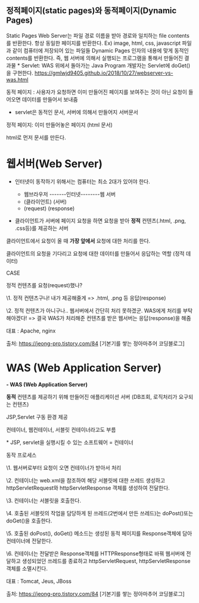 ## 정적페이지(static pages)와 동적페이지(Dynamic Pages) 

Static Pages
Web Server는 파일 경로 이름을 받아 경로와 일치하는 file contents를 반환한다.
항상 동일한 페이지를 반환한다.
Ex) image, html, css, javascript 파일과 같이 컴퓨터에 저장되어 있는 파일들
Dynamic Pages
인자의 내용에 맞게 동적인 contents를 반환한다.
즉, 웹 서버에 의해서 실행되는 프로그램을 통해서 만들어진 결과물 * Servlet: WAS 위에서 돌아가는 Java Program
개발자는 Servlet에 doGet()을 구현한다.
https://gmlwjd9405.github.io/2018/10/27/webserver-vs-was.html





동적 페이지 : 사용자가 요청하면 이미 만들어진 페이지를 보여주는 것이 아닌 요청이 들어오면 데이터를 만들어서 보내줌

[동적인 페이지(서버페이지)의 필요성]: https://www.youtube.com/watch?v=0UEX6j5IJgY

- servlet은 동적인 문서, 서버에 의해서 만들어지 서버문서

정적 페이지: 이미 만들어놓은 페이지 (html 문서)



html로 먼저 문서를 만든다. 



# 웹서버(Web Server)

- 인터넷이 동작하기 위해서는 컴퓨터는 최소 2대가 있어야 한다. 
  - 웹브라우저 -------인터넷--------웹 서버 
  - (클라이언트)                              (서버)
  - (request)                                 (response)

- 클라이언트가 서버에 페이지 요청을 하면 요청을 받아 **정적** 컨텐츠(.html, .png, .css등)를 제공하는 서버



클라이언트에서 요청이 올 때 **가장 앞에서** 요청에 대한 처리를 한다.

클라이언트의 요청을 기다리고 요청에 대한 데이터를 만들어서 응답하는 역할 (정적 데이터)

CASE

정적 컨텐츠를 요청(request)했나?

\1. 정적 컨텐츠구나! 내가 제공해줄게 => .html, .png 등 응답(response)

\2. 정적 컨텐츠가 아니구나.. 웹서버에서 간단히 처리 못하겠군. WAS에게 처리를 부탁해야겠다! => 결국 WAS가 처리해준 컨텐츠를 받은 웹서버는 응답(response)을 해줌

대표 : Apache, nginx

출처: https://jeong-pro.tistory.com/84 [기본기를 쌓는 정아마추어 코딩블로그]





# WAS (Web Application Server)

**- WAS (Web Application Server)**

**동적** 컨텐츠를 제공하기 위해 만들어진 애플리케이션 서버 (DB조회, 로직처리가 요구되는 컨텐츠)

JSP,Servlet 구동 환경 제공

컨테이너, 웹컨테이너, 서블릿 컨테이너라고도 부름

\* JSP, servlet을 실행시킬 수 있는 소프트웨어 = 컨테이너

동작 프로세스

\1. 웹서버로부터 요청이 오면 컨테이너가 받아서 처리

\2. 컨테이너는 web.xml을 참조하여 해당 서블릿에 대한 쓰레드 생성하고 httpServletRequest와 httpServletResponse 객체를 생성하여 전달한다.

\3. 컨테이너는 서블릿을 호출한다.

\4. 호출된 서블릿의 작업을 담당하게 된 쓰레드(2번에서 만든 쓰레드)는 doPost()또는 doGet()을 호출한다.

\5. 호출된 doPost(), doGet() 메소드는 생성된 동적 페이지를 Response객체에 담아 컨테이너에 전달한다.

\6. 컨테이너는 전달받은 Response객체를 HTTPResponse형태로 바꿔 웹서버에 전달하고 생성되었던 쓰레드를 종료하고 httpServletRequest, httpServletResponse 객체를 소멸시킨다.

대표 : Tomcat, Jeus, JBoss



출처: https://jeong-pro.tistory.com/84 [기본기를 쌓는 정아마추어 코딩블로그]

